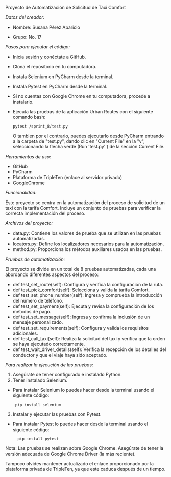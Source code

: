Proyecto de Automatización de Solicitud de Taxi Comfort

*Datos del creador:*

- Nombre: Susana Pérez Aparicio

- Grupo: No. 17

*Pasos para ejecutar el código:*

- Inicia sesión y conéctate a GitHub.
- Clona el repositorio en tu computadora.
- Instala Selenium en PyCharm desde la terminal.
- Instala Pytest en PyCharm desde la terminal.
- Si no cuentas con Google Chrome en tu computadora, procede a instalarlo.
- Ejecuta las pruebas de la aplicación Urban Routes con el siguiente comando bash:

      pytest /sprint_8/test.py

    O tambien por el contrario, puedes ejecutarlo desde PyCharm entrando a la carpeta de "test.py", dando clic en "Current File"
en la "v", seleccionando la flecha verde (Run 'test.py'') de la sección Current File.

*Herramientas de uso:*

- GitHub
- PyCharm
- Plataforma de TripleTen (enlace al servidor privado)
- GoogleChrome

*Funcionalidad:*

Este proyecto se centra en la automatización del proceso de solicitud de un taxi con la tarifa Comfort. Incluye un conjunto de pruebas para verificar la correcta implementación del proceso.

*Archivos del proyecto:*

- data.py: Contiene los valores de prueba que se utilizan en las pruebas automatizadas.
- locators.py: Define los localizadores necesarios para la automatización.
- method.py: Proporciona los métodos auxiliares usados en las pruebas.

*Pruebas de automatización:*

El proyecto se divide en un total de 8 pruebas automatizadas, cada una abordando diferentes aspectos del proceso:

- def test_set_route(self): Configura y verifica la configuración de la ruta.
- def test_pick_comfort(self): Selecciona y valida la tarifa Comfort.
- def test_set_phone_number(self): Ingresa y comprueba la introducción del número de teléfono.
- def test_set_payment(self): Ejecuta y revisa la configuración de los métodos de pago.
- def test_set_message(self): Ingresa y confirma la inclusión de un mensaje personalizado.
- def test_set_requirements(self): Configura y valida los requisitos adicionales.
- def test_call_taxi(self): Realiza la solicitud del taxi y verifica que la orden se haya ejecutado correctamente.
- def test_wait_driver_details(self): Verifica la recepción de los detalles del conductor y que el viaje haya sido aceptado.

*Para realizar la ejecución de las pruebas:*

1. Asegúrate de tener configurado e instalado Python.
2. Tener instalado Selenium. 
    
   
- Para instalar Selenium lo puedes hacer desde la terminal usando el siguiente código: 

       pip install selenium
3. Instalar y ejecutar las pruebas con Pytest.

- Para instalar Pytest lo puedes hacer desde la terminal usando el siguiente código:

        pip install pytest

Nota: Las pruebas se realizan sobre Google Chrome. Asegúrate de tener la versión adecuada de Google Chrome Driver (la más reciente). 

Tampoco olvides mantener actualizado el enlace proporcionado por la plataforma privada de TripleTen, ya que este caduca después de un tiempo.